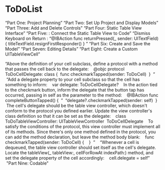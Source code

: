 # ToDoList

“Part One: Project Planning”
“Part Two: Set Up Project and Display Models”
“Part Three: Add and Delete Controls”
“Part Four: Static Table View Interface”
“Part Five: : Connect the Static Table View to Code”
“Dismiss Keyboard on Return :
    “@IBAction func returnPressed(_ sender: UITextField) {
        titleTextField.resignFirstResponder()
    }
    ”
“Part Six: Create and Save the Model”
“Part Seven: Editing Details”
“Part Eight: Create a Custom UITableViewCell”


“Above the definition of your cell subclass, define a protocol with a method that passes the cell back to the delegate:
 
 @objc protocol ToDoCellDelegate: class {
 func checkmarkTapped(sender: ToDoCell)
 }
 ”
 
 “Add a delegate property to your cell subclass so that the cell has something to inform:
 
 var delegate: ToDoCellDelegate?
 
 In the action tied to the checkmark button, inform the delegate that the button tap has occurred, passing in self as the parameter to the method:
 
 @IBAction func completeButtonTapped() {
 ”
 “delegate?.checkmarkTapped(sender: self)
 }
 
 The cell's delegate should be the table view controller, which doesn't conform to the protocol you defined earlier. Update the view controller's class definition so that it can be set as the delegate:
 
 class ToDoTableViewController: UITableViewController
 ToDoCellDelegate
 
 To satisfy the conditions of the protocol, this view controller must implement all of its methods. Since there's only one method defined in the protocol, you can add the method declaration, but leave the method body blank:
 
 func checkmarkTapped(sender: ToDoCell) {
 
 }
 ”
 
 “Whenever a cell is dequeued, the table view controller should set itself as the cell's delegate. Locate the tableView(_ tableView:, cellForRowAt indexPath:) method, and set the delegate property of the cell accordingly:
 
 cell.delegate = self”
 
 "Part Nine: Codable"
 
 
